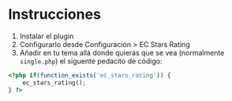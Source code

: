 # Instrucciones #
1. Instalar el plugin
2. Configurarlo desde Configuración > EC Stars Rating
3. Añadir en tu tema allá donde quieras que se vea (normalmente `single.php`) el siguente pedacito de código:

```php
<?php if(function_exists('ec_stars_rating')) {
	ec_stars_rating();
} ?>
```